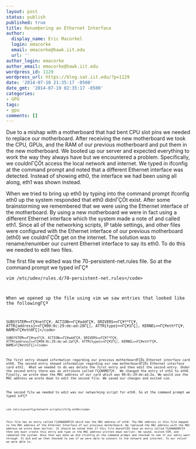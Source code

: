 ```yaml
---
layout: post
status: publish
published: true
title: Renumbering an Ethernet Interface
author:
  display_name: Eric Macorkel
  login: emacorke
  email: emacorke@hawk.iit.edu
  url: ''
author_login: emacorke
author_email: emacorke@hawk.iit.edu
wordpress_id: 1129
wordpress_url: https://blog.sat.iit.edu/?p=1129
date: '2014-07-18 21:35:17 -0500'
date_gmt: '2014-07-19 02:35:17 -0500'
categories:
- GPU
tags:
- gpu
comments: []
---
```

<p>Due to a mishap with a motherboard that had bent CPU slot pins we needed to replace our motherboard. After receiving the new motherboard we took the CPU, GPUs, and the RAM of our previous motherboard and put them in the new motherboard. We booted up our server and expected everything to work the way they always have but we encountered a problem. Specifically, we couldn&Gamma;&Ccedil;&Ouml;t access the local network and internet. We typed in ifconfig at the command prompt and noted that a different Ethernet interface was detected. Instead of showing eth0, the interface we had been using all along, eth1 was shown instead.</p>
<p>When we tried to bring up eth0 by typing into the command prompt ifconfig eth0 up the system responded that eth0 didn&Gamma;&Ccedil;&Ouml;t exist. After some brainstorming we remembered that we were using the Ethernet interface of the motherboard. By using a new motherboard we were in fact using a different Ethernet interface which the system made a note of and called eth1. Since all of the networking scripts, IP table settings, and other files were configured with the Ethernet interface of our previous motherboard (eth0) we couldn&Gamma;&Ccedil;&Ouml;t get on the internet. The solution was to rename&#47;renumber our current Ethernet interface to say its eth0. To do this we needed to edit two files.</p>
<p>The first file we edited was the 70-persistent-net.rules file. So at the command prompt we typed in&Gamma;&Ccedil;&ordf;</p>
<p><code>vim &#47;etc&#47;udev&#47;rules.d&#47;70-persistent-net.rules<&#47;code></p>
<p>When we opened up the file using vim we saw entries that looked like the following&Gamma;&Ccedil;&ordf;</p>
<p><code>SUBSYSTEM==&Gamma;&Ccedil;&yen;net&Gamma;&Ccedil;&yen;, ACTION==&Gamma;&Ccedil;&yen;add&Gamma;&Ccedil;&yen;, DRIVERS==&Gamma;&Ccedil;&yen;?*&Gamma;&Ccedil;&yen;, ATTR{address}==&Gamma;&Ccedil;&yen;00:0c:29:de:ad:20&Gamma;&Ccedil;│, ATTR{type}==&Gamma;&Ccedil;&yen;1&Gamma;&Ccedil;│, KERNEL==&Gamma;&Ccedil;&yen;eth*&Gamma;&Ccedil;&yen;, NAME=&Gamma;&Ccedil;&yen;eth0&Gamma;&Ccedil;│<&#47;code><br />
<code>SUBSYSTEM==&Gamma;&Ccedil;&yen;net&Gamma;&Ccedil;&yen;, ACTION==&Gamma;&Ccedil;&yen;add&Gamma;&Ccedil;&yen;, DRIVERS==&Gamma;&Ccedil;&yen;?*&Gamma;&Ccedil;&yen;, ATTR{address}==&Gamma;&Ccedil;&yen;00:0c:29:de:ad:2a&Gamma;&Ccedil;&yen;, ATTR{type}==&Gamma;&Ccedil;&yen;1&Gamma;&Ccedil;│, KERNEL==&Gamma;&Ccedil;&yen;eth*&Gamma;&Ccedil;&yen;, NAME=&Gamma;&Ccedil;&yen;eth1&Gamma;&Ccedil;│<&#47;code></p>
<p>The first entry showed information regarding our previous motherboard&Gamma;&Ccedil;&Ouml;s Ethernet interface card eth0. The second entry showed information regarding our new motherboard&Gamma;&Ccedil;&Ouml;s Ethernet interface card eth1.  What we needed to do was delete the first entry and then edit the second entry. Under the second entry there was an attribute called &Gamma;&Ccedil;&pound;NAME&Gamma;&Ccedil;&yen;.  We changed the entry of eth1 to eth0. Finally, we wrote down the MAC address of our card which was 00:0c:29:de:ad:2a. We would use the MAC address we wrote down to edit the second file. We saved our changes and exited vim.</p>
<p>The second file we needed to edit was our networking script for eth0. So at the command prompt we typed in&Gamma;&Ccedil;&ordf;</p>
<p><code>vim &#47;etc&#47;sysconfig&#47;network-scripts&#47;ifcfg-eth0<&#47;code></p>
<p>This file has an entry called &Gamma;&Ccedil;&pound;HWADDR&Gamma;&Ccedil;&yen; which has the MAC address of eth0. The MAC address in this file mapped to the MAC address of the Ethernet Interface of our previous motherboard. We replaced the MAC address with the MAC address we wrote down earlier. It should be noted that If this file doesn&Gamma;&Ccedil;&Ouml;t have an entry called &Gamma;&Ccedil;&pound;HWADDR&Gamma;&Ccedil;&yen; then one must create this entry and type in the MAC address written down earlier. We saved, exited VIM, and rebooted the system. Once that was done we did ifconfig at the command prompt and checked to see if our edits went through. It did and we then checked to see if we were able to connect to the network and internet. To our relief we were able to.</p>
